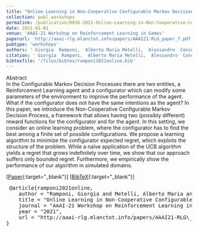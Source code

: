 ```yaml
---
title: "Online Learning in Non-Cooperative Configurable Markov Decision Process"
collection: publ_workshops
permalink: /publication/0016-2021-Online-Learning-in-Non-Cooperative-Configurable-Markov-Decision-Process
date: 2021-01-01
venue: 'AAAI-21 Workshop on Reinforcement Learning in Games'
paperurl: 'http://aaai-rlg.mlanctot.info/papers/AAAI21-RLG_paper_7.pdf'
pubtype: 'workshops'
authors: ' Giorgia  Ramponi,  Alberto Maria Metelli,  Alessandro  Concetti, and  Marcello  Restelli'
citation: ' Giorgia  Ramponi,  Alberto Maria Metelli,  Alessandro  Concetti, and  Marcello  Restelli&quot;Online Learning in Non-Cooperative Configurable Markov Decision Process.&quot; AAAI-21 Workshop on Reinforcement Learning in Games, 2021.'
bibtexfile: '/files/bibtex/ramponi2021online.bib'
---
```

Abstract
 <br> In the Configurable Markov Decision Processes there are two entities, a Reinforcement Learning agent and a configurator which can modify some parameters of the environment to improve the performance of the agent. What if the configurator does not have the same intentions as the agent? In this paper, we introduce the Non-Cooperative Configurable Markov Decision Process, a framework that allows having two (possibly different) reward functions for the configurator and for the agent. In this setting, we consider an online learning problem, where the configurator has to find the best among a finite set of possible configurations. We propose a learning algorithm to minimize the configurator expected regret, which exploits the structure of the problem. While a naïve application of the UCB algorithm yields a regret that grows indefinitely over time, we show that our approach suffers only bounded regret. Furthermore, we empirically show the performance of our algorithm in simulated domains. <br> 

 [[Paper](http://aaai-rlg.mlanctot.info/papers/AAAI21-RLG_paper_7.pdf){:target="_blank"}] [[BibTeX](/files/bibtex/ramponi2021online.bib){:target="_blank"}] 
<pre> @article{ramponi2021online,
    author = "Ramponi, Giorgia and Metelli, Alberto Maria and Concetti, Alessandro and Restelli, Marcello",
    title = "Online Learning in Non-Cooperative Configurable Markov Decision Process",
    journal = "AAAI-21 Workshop on Reinforcement Learning in Games",
    year = "2021",
    url = "http://aaai-rlg.mlanctot.info/papers/AAAI21-RLG\_paper\_7.pdf"
} </pre>
